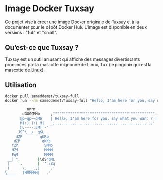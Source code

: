 # Image Docker Tuxsay

Ce projet vise à créer une image Docker originale de Tuxsay et à la documenter pour le dépôt Docker Hub. L'image est disponible en deux versions : "full" et "small".

## Qu'est-ce que Tuxsay ?

Tuxsay est un outil amusant qui affiche des messages divertissants prononcés par la mascotte mignonne de Linux, Tux (le pingouin qui est la mascotte de Linux).

## Utilisation

```bash
docker pull sameddemet/tuxsay-full
docker run --rm sameddemet/tuxsay-full "Hello, I'am here for you, say what you want ?"
```

```bash
         _nnnn_
        dGGGGMMb     ,""""""""""""""""""""""""""""""""""""""""""""""".
       @p~qp~~qMb    | Hello, I'am here for you, say what you want ? |
       M(•) (•) M|   _;.............................................'
       @,----.JM| -'
      JS^\__/  qKL
     dZP        qKRb
    dZP          qKKb
   fZP            SMMb
   HZM            MMMM
   FqM            MMMM
 __| ".        |\dS"qML
 |    `.       | `' \Zq
_)      \.___.,|     .'
\____   )MMMMMM|   .'
```